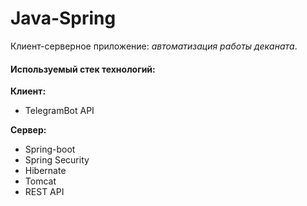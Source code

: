 # Java-Spring

Клиент-серверное приложение: *автоматизация работы деканата*.

#### Используемый стек технологий:
**Клиент:** 
- TelegramBot API

**Сервер:** 
- Spring-boot
- Spring Security
- Hibernate
- Tomcat
- REST API
